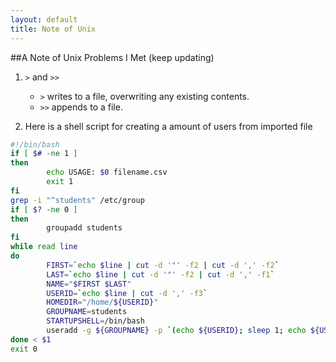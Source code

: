 ```yaml
---
layout: default
title: Note of Unix
---
```

##A Note of Unix Problems I Met (keep updating)	
1. `>` and `>>`	   

	*	`>` writes to a file, overwriting any existing contents.	 
	*	`>>` appends to a file.		

2. Here is a shell script for creating a amount of users from imported file    

```sh
#!/bin/bash
if [ $# -ne 1 ]  
then    
        echo USAGE: $0 filename.csv  
        exit 1  
fi  
grep -i "^students" /etc/group
if [ $? -ne 0 ]
then
        groupadd students
fi
while read line  
do  
        FIRST=`echo $line | cut -d '"' -f2 | cut -d ',' -f2`
        LAST=`echo $line | cut -d '"' -f2 | cut -d ',' -f1`
        NAME="$FIRST $LAST"  
        USERID=`echo $line | cut -d ',' -f3`
        HOMEDIR="/home/${USERID}"
        GROUPNAME=students
        STARTUPSHELL=/bin/bash
        useradd -g ${GROUPNAME} -p `(echo ${USERID}; sleep 1; echo ${USERID}) | grub-md5-crypt 2> /dev/null | tail -1` -d ${HOMEDIR} -m -s ${STARTUPSHELL} -c ${NAME} ${USERID}
done < $1  
exit 0
```
